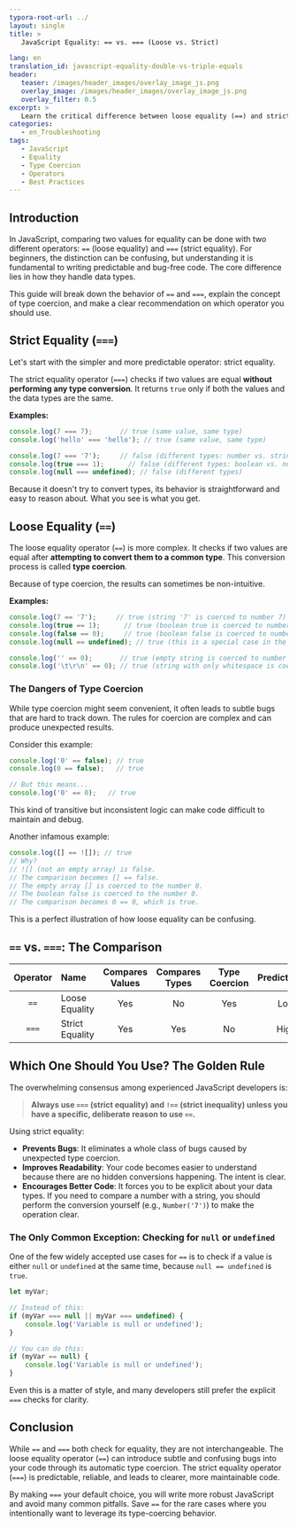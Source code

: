 ```yaml
---
typora-root-url: ../
layout: single
title: >
   JavaScript Equality: == vs. === (Loose vs. Strict)

lang: en
translation_id: javascript-equality-double-vs-triple-equals
header:
   teaser: /images/header_images/overlay_image_js.png
   overlay_image: /images/header_images/overlay_image_js.png
   overlay_filter: 0.5
excerpt: >
   Learn the critical difference between loose equality (==) and strict equality (===) in JavaScript. Understand how type coercion works and why you should almost always use === to avoid common bugs.
categories:
   - en_Troubleshooting
tags:
   - JavaScript
   - Equality
   - Type Coercion
   - Operators
   - Best Practices
---
```


## Introduction

In JavaScript, comparing two values for equality can be done with two different operators: `==` (loose equality) and `===` (strict equality). For beginners, the distinction can be confusing, but understanding it is fundamental to writing predictable and bug-free code. The core difference lies in how they handle data types.

This guide will break down the behavior of `==` and `===`, explain the concept of type coercion, and make a clear recommendation on which operator you should use.

## Strict Equality (`===`)

Let's start with the simpler and more predictable operator: strict equality.

The strict equality operator (`===`) checks if two values are equal **without performing any type conversion**. It returns `true` only if both the values and the data types are the same.

**Examples:**
```javascript
console.log(7 === 7);       // true (same value, same type)
console.log('hello' === 'hello'); // true (same value, same type)

console.log(7 === '7');     // false (different types: number vs. string)
console.log(true === 1);      // false (different types: boolean vs. number)
console.log(null === undefined); // false (different types)
```

Because it doesn't try to convert types, its behavior is straightforward and easy to reason about. What you see is what you get.

## Loose Equality (`==`)

The loose equality operator (`==`) is more complex. It checks if two values are equal after **attempting to convert them to a common type**. This conversion process is called **type coercion**.

Because of type coercion, the results can sometimes be non-intuitive.

**Examples:**
```javascript
console.log(7 == '7');     // true (string '7' is coerced to number 7)
console.log(true == 1);      // true (boolean true is coerced to number 1)
console.log(false == 0);     // true (boolean false is coerced to number 0)
console.log(null == undefined); // true (this is a special case in the language spec)

console.log('' == 0);       // true (empty string is coerced to number 0)
console.log('\t\r\n' == 0); // true (string with only whitespace is coerced to 0)
```

### The Dangers of Type Coercion

While type coercion might seem convenient, it often leads to subtle bugs that are hard to track down. The rules for coercion are complex and can produce unexpected results.

Consider this example:
```javascript
console.log('0' == false); // true
console.log(0 == false);   // true

// But this means...
console.log('0' == 0);   // true
```
This kind of transitive but inconsistent logic can make code difficult to maintain and debug.

Another infamous example:
```javascript
console.log([] == ![]); // true
// Why? 
// ![] (not an empty array) is false.
// The comparison becomes [] == false.
// The empty array [] is coerced to the number 0.
// The boolean false is coerced to the number 0.
// The comparison becomes 0 == 0, which is true.
```
This is a perfect illustration of how loose equality can be confusing.

## `==` vs. `===`: The Comparison

| Operator | Name             | Compares Values | Compares Types | Type Coercion | Predictability |
| :------: | :--------------- | :-------------: | :------------: | :-----------: | :-------------: |
| `==`     | Loose Equality   |       Yes       |       No       |      Yes      |       Low       |
| `===`    | Strict Equality  |       Yes       |      Yes       |      No       |      High       |

## Which One Should You Use? The Golden Rule

The overwhelming consensus among experienced JavaScript developers is:

> **Always use `===` (strict equality) and `!==` (strict inequality) unless you have a specific, deliberate reason to use `==`.**

Using strict equality:
-   **Prevents Bugs**: It eliminates a whole class of bugs caused by unexpected type coercion.
-   **Improves Readability**: Your code becomes easier to understand because there are no hidden conversions happening. The intent is clear.
-   **Encourages Better Code**: It forces you to be explicit about your data types. If you need to compare a number with a string, you should perform the conversion yourself (e.g., `Number('7')`) to make the operation clear.

### The Only Common Exception: Checking for `null` or `undefined`

One of the few widely accepted use cases for `==` is to check if a value is either `null` or `undefined` at the same time, because `null == undefined` is `true`.

```javascript
let myVar;

// Instead of this:
if (myVar === null || myVar === undefined) {
    console.log('Variable is null or undefined');
}

// You can do this:
if (myVar == null) {
    console.log('Variable is null or undefined');
}
```
Even this is a matter of style, and many developers still prefer the explicit `===` checks for clarity.

## Conclusion

While `==` and `===` both check for equality, they are not interchangeable. The loose equality operator (`==`) can introduce subtle and confusing bugs into your code through its automatic type coercion. The strict equality operator (`===`) is predictable, reliable, and leads to clearer, more maintainable code.

By making `===` your default choice, you will write more robust JavaScript and avoid many common pitfalls. Save `==` for the rare cases where you intentionally want to leverage its type-coercing behavior.
